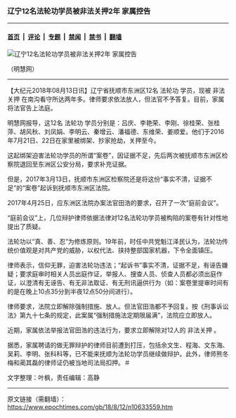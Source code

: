 ### 辽宁12名法轮功学员被非法关押2年 家属控告

---

#### [首页](../../../..?n10633559) &nbsp;|&nbsp; [评论](../../../../../epoch-comment?n10633559) &nbsp;|&nbsp; [专题](../../../../../epoch-special?n10633559) &nbsp;|&nbsp; [禁闻](../../../../../epoch-news?n10633559) &nbsp;|&nbsp; [禁书](../../../../../books?n10633559) &nbsp;|&nbsp; [翻墙](https://github.com/gfw-breaker/nogfw/blob/master/README.md?n10633559)


<div><img alt="辽宁12名法轮功学员被非法关押2年 家属控告" class="attachment-djy_600_400 size-djy_600_400 wp-post-image" src="https://i.epochtimes.com/assets/uploads/2018/08/1-78-560x400.jpg"/>
<div class="caption">
 <p>
  （明慧网）
 </p>
</div></div><hr/><div class="post_content" id="artbody" itemprop="articleBody">
 <!-- article content begin -->
 <p>
  【大纪元2018年08月13日讯】辽宁省抚顺市东洲区12名
  <ok href="https://www.epochtimes.com/gb/tag/%E6%B3%95%E8%BD%AE%E5%8A%9F.html">
   法轮功
  </ok>
  学员，现被
  <ok href="https://www.epochtimes.com/gb/tag/%E9%9D%9E%E6%B3%95%E5%85%B3%E6%8A%BC.html">
   非法关押
  </ok>
  在南沟看守所达两年多。律师要求依法放人，但法官不予答复。目前，家属将法官告上法庭。
 </p>
 <p>
  明慧网报导，这12名
  <ok href="https://www.epochtimes.com/gb/tag/%E6%B3%95%E8%BD%AE%E5%8A%9F.html">
   法轮功
  </ok>
  学员分别是：吕庆、李艳荣、李刚、徐桂荣、张桂萍、胡风秋、刘凤娟、李明云、秦增云、潘福德、东维荣、姜顺爱。他们于2016年7月21日、22日在家里被绑架、抄家抢劫，关押至今。
 </p>
 <p>
  这起绑架迫害法轮功学员的所谓“案卷”，因证据不足，先后两次被抚顺市东洲区检察院退回至东洲区公安分局，要求补充证据。
 </p>
 <p>
  但是，2017年3月13日，抚顺市东洲区检察院还是将这份“事实不清，证据不足”的“案卷”起诉到抚顺市东洲区法院。
 </p>
 <p>
  2017年4月25日，应东洲区法院办案法官田浩的要求，召开了一次“庭前会议”。
 </p>
 <p>
  “庭前会议”上，几位辩护律师依据法律对12名法轮功学员被构陷的案卷有针对性地提出了质疑。
 </p>
 <p>
  法轮功以“真、善、忍”为修炼原则。19年前，时任中共党魁江泽民认为，法轮功传统价值观是对共产党的威胁，以权代法、挟持整部国家机器，下令全面镇压。
 </p>
 <p>
  律师表示，信仰无罪，迫害法轮功违法；“起诉书”事实不清，证据不足，有诬告嫌疑；要求庭审时相关人员出庭作证，举报人、搜查人员、侦查人员都必须出庭作证，以澄清有无诬告、有无非法取证、有无刑讯逼供行为（如：案卷里提审时间有的是在晚上10点35分到半夜12点50分间进行）。
 </p>
 <p>
  律师要求，法院立即解除强制措施、放人。但法官田浩都不予回复。按《刑事诉讼法》第九十七条的规定，此案属“强制措施法定期限届满”，法院应立即放人。
 </p>
 <p>
  近期，家属依法举报法官田浩的违法行为，要求立即解除对12人的
  <ok href="https://www.epochtimes.com/gb/tag/%E9%9D%9E%E6%B3%95%E5%85%B3%E6%8A%BC.html">
   非法关押
  </ok>
  。
 </p>
 <p>
  据悉，家属聘请的做无罪辩护的律师目前遭到打压，包括余文生、程海、文东海、吴莉、李明、张科科等，已不能来抚顺为法轮功学员继续做辩护。此外，律师熊冬梅和蔺其磊的律师证仍被当地司法局扣押。＃
 </p>
 <p>
  文字整理：叶枫，责任编辑：高静
 </p>
 <!-- article content end -->
 <div id="below_article_ad">
 </div>
</div>


---

原文链接（需翻墙）：https://www.epochtimes.com/gb/18/8/12/n10633559.htm